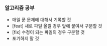 ### 알고리즘 공부
- 매일 푼 문제에 대해서 기록할 것
- [feat] 새로 파일 올릴 경우 앞에 붙여서 구분할 것
- [fix] 수정이 되는 파일의 경우 구분할 것
- 포기하지 말 것
